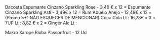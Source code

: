 
Dacosta
Espumante Cinzano Sparkling Rose - 3,49 € x 12 = 
Espumante Cinzano Sparkling Asti - 3,49€ x 12 =
Rum Abuelo Anejo - 12,49€ x 12 = 
(Promo 5+1 NÃO ESQUECER DE MENCIONAR)
Coca Cola Lt : 16,78€ x 3 = 
7UP Lt : 8,82 € x 2 = 
Ginger Ale Lt : 




Makro
Xarope Rioba Passonfruit - 12 Ud
